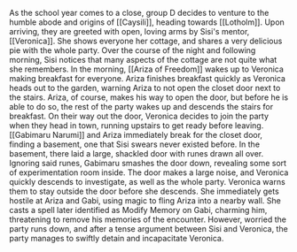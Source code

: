 As the school year comes to a close, group D decides to venture to the humble abode and origins of [[Caysili]], heading towards [[Lotholm]]. Upon arriving, they are greeted with open, loving arms by Sisi's mentor, [[Veronica]]. She shows everyone her cottage, and shares a very delicious pie with the whole party. Over the course of the night and following morning, Sisi notices that many aspects of the cottage are not quite what she remembers.
In the morning, [[Ariza of Freedom]] wakes up to Veronica making breakfast for everyone. Ariza finishes breakfast quickly as Veronica heads out to the garden, warning Ariza to not open the closet door next to the stairs. Ariza, of course, makes his way to open the door, but before he is able to do so, the rest of the party wakes up and descends the stairs for breakfast.
On their way out the door, Veronica decides to join the party when they head in town, running upstairs to get ready before leaving. [[Gabimaru Narumi]] and Ariza immediately break for the closet door, finding a basement, one that Sisi swears never existed before. In the basement, there laid a large, shackled door with runes drawn all over. Ignoring said runes, Gabimaru smashes the door down, revealing some sort of experimentation room inside.
The door makes a large noise, and Veronica quickly descends to investigate, as well as the whole party. Veronica warns them to stay outside the door before she descends. She immediately gets hostile at Ariza and Gabi, using magic to fling Ariza into a nearby wall. She casts a spell later identified as Modify Memory on Gabi, charming him, threatening to remove his memories of the encounter. However, worried the party runs down, and after a tense argument between Sisi and Veronica, the party manages to swiftly detain and incapacitate Veronica.